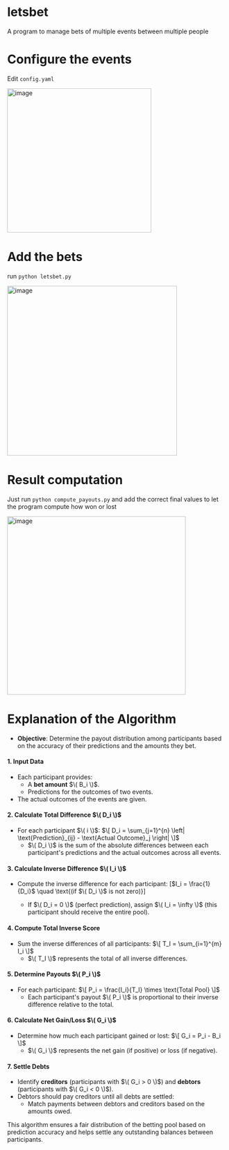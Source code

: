 # letsbet
A program to manage bets of multiple events between multiple people

# Configure the events

Edit `config.yaml`

<img width="332" alt="image" src="https://github.com/user-attachments/assets/1d871268-5807-4af0-9680-d0c778a299d6">


# Add the bets
run `python letsbet.py` 

<img width="391" alt="image" src="https://github.com/user-attachments/assets/25a4c68d-6490-4166-9439-60b5cc7e334d">


# Result computation

Just run `python compute_payouts.py` and add the correct final values to let the program compute how won or lost

<img width="411" alt="image" src="https://github.com/user-attachments/assets/060ec535-1c2e-46b1-9b6b-628912e54343">

# Explanation of the Algorithm

- **Objective**: Determine the payout distribution among participants based on the accuracy of their predictions and the amounts they bet.

#### 1. **Input Data**
   - Each participant provides:
     - A **bet amount** $\( B_i \)$.
     - Predictions for the outcomes of two events.
   - The actual outcomes of the events are given.

#### 2. **Calculate Total Difference** $\( D_i \)$
   - For each participant $\( i \)$:
     $\[
     D_i = \sum_{j=1}^{n} \left| \text{Prediction}_{ij} - \text{Actual Outcome}_j \right|
     \]$
     - $\( D_i \)$ is the sum of the absolute differences between each participant's predictions and the actual outcomes across all events.

#### 3. **Calculate Inverse Difference** $\( I_i \)$
   - Compute the inverse difference for each participant:
     \[$I_i = \frac{1}{D_i}$ \quad \text{(if $\( D_i \)$ is not zero)}\]

     - If $\( D_i = 0 \)$ (perfect prediction), assign $\( I_i = \infty \)$ (this participant should receive the entire pool).

#### 4. **Compute Total Inverse Score**
   - Sum the inverse differences of all participants:
     $\[
     T_I = \sum_{i=1}^{m} I_i
     \]$
     - $\( T_I \)$ represents the total of all inverse differences.

#### 5. **Determine Payouts** $\( P_i \)$
   - For each participant:
     $\[
     P_i = \frac{I_i}{T_I} \times \text{Total Pool}
     \]$
     - Each participant's payout $\( P_i \)$ is proportional to their inverse difference relative to the total.

#### 6. **Calculate Net Gain/Loss** $\( G_i \)$
   - Determine how much each participant gained or lost:
     $\[
     G_i = P_i - B_i
     \]$
     - $\( G_i \)$ represents the net gain (if positive) or loss (if negative).

#### 7. **Settle Debts**
   - Identify **creditors** (participants with $\( G_i > 0 \)$) and **debtors** (participants with $\( G_i < 0 \)$).
   - Debtors should pay creditors until all debts are settled:
     - Match payments between debtors and creditors based on the amounts owed.

This algorithm ensures a fair distribution of the betting pool based on prediction accuracy and helps settle any outstanding balances between participants.

